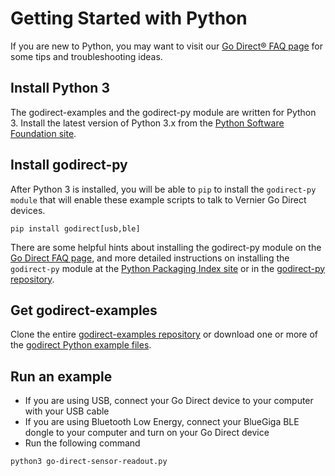 # Getting Started with Python

If you are new to Python, you may want to visit our [Go Direct® FAQ page](./godirect-py-faqs.md) for some tips and troubleshooting ideas.

## Install Python 3

The godirect-examples and the godirect-py module are written for Python 3. Install the latest version of Python 3.x from the [Python Software Foundation site](https://www.python.org/downloads/).

## Install godirect-py

After Python 3 is installed, you will be able to `pip` to install the `godirect-py module` that will enable these example scripts to talk to Vernier Go Direct devices. 

```
pip install godirect[usb,ble]
```
There are some helpful hints about installing the godirect-py module on the [Go Direct FAQ page](./godirect-py-faqs.md), and more detailed instructions on installing the `godirect-py` module at the [Python Packaging Index site](https://pypi.org/project/godirect/) or in the [godirect-py repository](https://github.com/VernierST/godirect-py).

## Get godirect-examples

Clone the entire [godirect-examples repository](https://github.com/VernierST/godirect-examples) or download one or more of the [godirect Python example files](https://github.com/VernierST/godirect-examples/tree/master/python).

## Run an example

- If you are using USB, connect your Go Direct device to your computer with your USB cable
- If you are using Bluetooth Low Energy, connect your BlueGiga BLE dongle to your computer and turn on your Go Direct device
- Run the following command

```
python3 go-direct-sensor-readout.py
```
